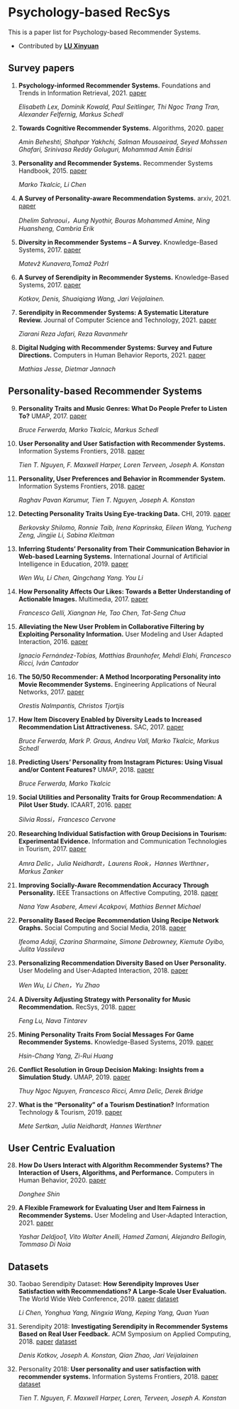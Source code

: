 # Psychology-based RecSys
This is a paper list for Psychology-based Recommender Systems.

- Contributed by **[LU Xinyuan](https://github.com/XinyuanLu00)**


## Survey papers
1.  **Psychology-informed Recommender Systems.** Foundations and Trends in Information Retrieval, 2021. [paper](https://elisabethlex.info/docs/2021fntir-psychology.pdf)
    
    *Elisabeth Lex, Dominik Kowald, Paul Seitlinger, Thi Ngoc Trang Tran, Alexander Felfernig, Markus Schedl*
    
2.  **Towards Cognitive Recommender Systems.** Algorithms, 2020. 
[paper](https://www.mdpi.com/1999-4893/13/8/176)
    
    *Amin Beheshti, Shahpar Yakhchi, Salman Mousaeirad, Seyed Mohssen Ghafari, Srinivasa Reddy Goluguri, Mohammad Amin Edrisi*

3.  **Personality and Recommender Systems.** Recommender Systems Handbook, 2015.
[paper](https://link.springer.com/chapter/10.1007/978-1-4899-7637-6_21)

    *Marko Tkalcic, Li Chen*

4. **A Survey of Personality-aware Recommendation Systems.** arxiv, 2021. [paper](https://arxiv.org/pdf/2101.12153.pdf)
    
    *Dhelim Sahraoui，Aung Nyothir, Bouras Mohammed Amine, Ning Huansheng, Cambria Erik* 

5. **Diversity in Recommender Systems – A Survey.** Knowledge-Based Systems, 2017. [paper](https://www.sciencedirect.com/science/article/abs/pii/S0950705117300680)

    *Matevž Kunavera,Tomaž Požrl* 

6. **A Survey of Serendipity in Recommender Systems.** Knowledge-Based Systems, 2017. [paper](https://www.sciencedirect.com/science/article/abs/pii/S0950705116302763)
    
    *Kotkov, Denis, Shuaiqiang Wang, Jari Veijalainen.*

7. **Serendipity in Recommender Systems: A Systematic Literature Review.** Journal of Computer Science and Technology, 2021. [paper](https://link.springer.com/article/10.1007/s11390-020-0135-9)

    *Ziarani Reza Jafari, Reza Ravanmehr*

8. **Digital Nudging with Recommender Systems: Survey and Future Directions.** Computers in Human Behavior Reports, 2021. [paper](https://arxiv.org/pdf/2011.03413.pdf)

    *Mathias Jesse, Dietmar Jannach*

## Personality-based Recommender Systems

9. **Personality Traits and Music Genres: What Do People Prefer to Listen To?** UMAP, 2017. [paper](http://www.cp.jku.at/people/schedl/Research/Publications/pdf/ferwerda_umap_2017.pdf)

    *Bruce Ferwerda, Marko Tkalcic, Markus Schedl*

10. **User Personality and User Satisfaction with Recommender Systems.** Information Systems Frontiers, 2018. [paper](https://link.springer.com/article/10.1007/s10796-017-9782-y)

    *Tien T. Nguyen, F. Maxwell Harper, Loren Terveen, Joseph A. Konstan*

11. **Personality, User Preferences and Behavior in Rcommender System.** Information Systems Frontiers, 2018. [paper](https://link.springer.com/article/10.1007/s10796-017-9800-0)

    *Raghav Pavan Karumur, Tien T. Nguyen, Joseph A. Konstan*

12. **Detecting Personality Traits Using Eye-tracking Data.** CHI, 2019. [paper](https://dl.acm.org/doi/10.1145/3290605.3300451)

    *Berkovsky Shilomo, Ronnie Taib, Irena Koprinska, Eileen Wang, Yucheng Zeng, Jingjie Li, Sabina Kleitman*

13. **Inferring Students’ Personality from Their Communication Behavior in Web-based Learning Systems.** International Journal of Artificial Intelligence in Education, 2019. [paper](https://link.springer.com/article/10.1007/s40593-018-00173-9)

    *Wen Wu, Li Chen, Qingchang Yang. You Li*

14. **How Personality Affects Our Likes: Towards a Better Understanding of Actionable Images.** Multimedia, 2017. [paper](https://www.cs.jhu.edu/~taochen/data/pubs/mm17.pdf)

    *Francesco Gelli, Xiangnan He, Tao Chen, Tat-Seng Chua*

15. **Alleviating the New User Problem in Collaborative Filtering by Exploiting Personality Information.** User Modeling and User Adapted Interaction, 2016. [paper](https://link.springer.com/article/10.1007/s11257-016-9172-z)

    *Ignacio Fernández-Tobías, Matthias Braunhofer, Mehdi Elahi, Francesco Ricci, Iván Cantador*

16. **The 50/50 Recommender: A Method Incorporating Personality into Movie Recommender Systems.** Engineering Applications of Neural Networks, 2017. [paper](https://www.ihu.edu.gr/tjortjis/The%2050%2050%20Recommender%20a%20Method%20Incorporating%20Personality%20into%20Movie%20Recommender%20Systems.pdf)

    *Orestis Nalmpantis, Christos Tjortjis*

17. **How Item Discovery Enabled by Diversity Leads to Increased Recommendation List Attractiveness.** SAC, 2017. [paper](https://dl.acm.org/doi/10.1145/3019612.3019899)

    *Bruce Ferwerda, Mark P. Graus, Andreu Vall, Marko Tkalcic, Markus Schedl*

18. **Predicting Users’ Personality from Instagram Pictures: Using Visual and/or Content Features?** UMAP, 2018. [paper](https://dl.acm.org/doi/10.1145/3209219.3209248)

    *Bruce Ferwerda, Marko Tkalcic*

19. **Social Utilities and Personality Traits for Group Recommendation: A Pilot User Study.** ICAART, 2016. [paper](https://www.scitepress.org/Papers/2016/57096/57096.pdf)

    *Silvia Rossi，Francesco Cervone*

20. **Researching Individual Satisfaction with Group Decisions in Tourism: Experimental Evidence.** Information and Communication Technologies in Tourism, 2017. [paper](https://link.springer.com/chapter/10.1007/978-3-319-51168-9_6)

    *Amra Delic，Julia Neidhardt，Laurens Rook，Hannes Werthner，Markus Zanker*      

21. **Improving Socially-Aware Recommendation Accuracy Through Personality.** IEEE Transactions on Affective Computing, 2018.  [paper](https://ieeexplore.ieee.org/document/7904698)

    *Nana Yaw Asabere, Amevi Acakpovi, Mathias Bennet Michael*

22. **Personality Based Recipe Recommendation Using Recipe Network Graphs.** Social Computing and Social Media, 2018. [paper](https://www.researchgate.net/publication/325462174_Personality_Based_Recipe_Recommendation_Using_Recipe_Network_Graphs)

    *Ifeoma Adaji, Czarina Sharmaine, Simone Debrowney, Kiemute Oyibo, Julita Vassileva*

23. **Personalizing Recommendation Diversity Based on User Personality.** User Modeling and User-Adapted Interaction, 2018. [paper](https://link.springer.com/article/10.1007/s11257-018-9205-x)

    *Wen Wu, Li Chen，Yu Zhao*

24. **A Diversity Adjusting Strategy with Personality for Music Recommendation.** RecSys, 2018. [paper](http://ceur-ws.org/Vol-2225/paper2.pdf)

    *Feng Lu, Nava Tintarev*

25. **Mining Personality Traits From Social Messages For Game Recommender Systems.** Knowledge-Based Systems, 2019. [paper](https://www.sciencedirect.com/science/article/abs/pii/S095070511830577X)

    *Hsin-Chang Yang, Zi-Rui Huang*

26. **Conflict Resolution in Group Decision Making: Insights from a Simulation Study.** UMAP, 2019. [paper](https://link.springer.com/article/10.1007/s11257-019-09240-9)

    *Thuy Ngoc Nguyen, Francesco Ricci, Amra Delic, Derek Bridge*

27. **What is the “Personality” of a Tourism Destination?** Information Technology & Tourism, 2019. [paper](https://link.springer.com/article/10.1007/s40558-018-0135-6)

    *Mete Sertkan, Julia Neidhardt, Hannes Werthner*


## User Centric Evaluation

28. **How Do Users Interact with Algorithm Recommender Systems? The Interaction of Users, Algorithms, and Performance.** Computers in Human Behavior, 2020. [paper](https://www.sciencedirect.com/science/article/abs/pii/S0747563220300984)

    *Donghee Shin*

29. **A Flexible Framework for Evaluating User and Item Fairness in Recommender Systems.** User Modeling and User-Adapted Interaction, 2021. [paper](https://link.springer.com/content/pdf/10.1007/s11257-020-09285-1.pdf)

    *Yashar Deldjoo1, Vito Walter Anelli, Hamed Zamani, Alejandro Bellogin, Tommaso Di Noia*

## Datasets
30. Taobao Serendipity Dataset: 
**How Serendipity Improves User Satisfaction with Recommendations? A Large-Scale User Evaluation.** The World Wide Web Conference, 2019. 
[paper](https://dl.acm.org/doi/pdf/10.1145/3308558.3313469) 
[dataset](http://www.comp.hkbu.edu.hk/~lichen/download/TaoBao_Serendipity_Dataset.html#ref1)

    *Li Chen, Yonghua Yang, Ningxia Wang, Keping Yang, Quan Yuan*

31.  Serendipity 2018: **Investigating Serendipity in Recommender Systems Based on Real User Feedback.** ACM Symposium on Applied Computing, 2018.
[paper](https://dl.acm.org/doi/pdf/10.1145/3167132.3167276?casa_token=aBRFcsLcY9MAAAAA:5FyZy2AGqQxMxNbkjWtwJXMPjbB8Sswu2SJsPe2D4qqQCYIHT31GI6qAokx5M-A_DH8Q0D9E5HCQ6kQ)
[dataset](https://grouplens.org/datasets/serendipity-2018/)

     *Denis Kotkov, Joseph A. Konstan, Qian Zhao, Jari Veijalainen*

32.  Personality 2018: **User personality and user satisfaction with recommender systems.** Information Systems Frontiers, 2018. 
[paper](https://link.springer.com/article/10.1007/s10796-017-9782-y)
[dataset](https://grouplens.org/datasets/personality-2018/)

     *Tien T. Nguyen, F. Maxwell Harper, Loren, Terveen, Joseph A. Konstan*






   
 

